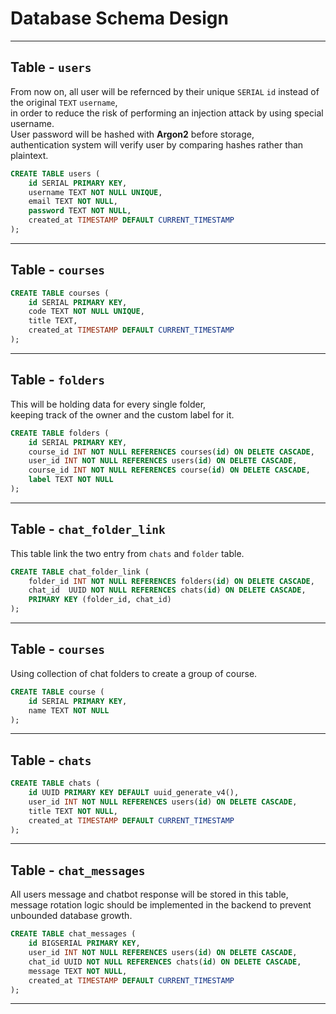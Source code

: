 # Database Schema Design

---

## Table - `users`
 
From now on, all user will be refernced by their unique `SERIAL` `id` instead of the original `TEXT` `username`,  
in order to reduce the risk of performing an injection attack by using special username.  
User password will be hashed with **Argon2** before storage,  
authentication system will verify user by comparing hashes rather than plaintext.  

```sql
CREATE TABLE users (
    id SERIAL PRIMARY KEY,
    username TEXT NOT NULL UNIQUE,
    email TEXT NOT NULL,
    password TEXT NOT NULL,
    created_at TIMESTAMP DEFAULT CURRENT_TIMESTAMP
);
```

---

## Table - `courses`

```sql
CREATE TABLE courses (
    id SERIAL PRIMARY KEY,
    code TEXT NOT NULL UNIQUE,
    title TEXT,
    created_at TIMESTAMP DEFAULT CURRENT_TIMESTAMP
);
```

---

## Table - `folders`

This will be holding data for every single folder,  
keeping track of the owner and the custom label for it.  

```sql
CREATE TABLE folders (
    id SERIAL PRIMARY KEY,
    course_id INT NOT NULL REFERENCES courses(id) ON DELETE CASCADE,
    user_id INT NOT NULL REFERENCES users(id) ON DELETE CASCADE,
    course_id INT NOT NULL REFERENCES course(id) ON DELETE CASCADE,
    label TEXT NOT NULL
);
```

---

## Table - `chat_folder_link`

This table link the two entry from `chats` and `folder` table.

```sql
CREATE TABLE chat_folder_link (
    folder_id INT NOT NULL REFERENCES folders(id) ON DELETE CASCADE,
    chat_id  UUID NOT NULL REFERENCES chats(id) ON DELETE CASCADE,
    PRIMARY KEY (folder_id, chat_id)
);
```

---

## Table - `courses`

Using collection of chat folders to create a group of course.  

```sql
CREATE TABLE course (
    id SERIAL PRIMARY KEY,
    name TEXT NOT NULL
);
```

---

## Table - `chats`

```sql
CREATE TABLE chats (
    id UUID PRIMARY KEY DEFAULT uuid_generate_v4(),
    user_id INT NOT NULL REFERENCES users(id) ON DELETE CASCADE,
    title TEXT NOT NULL,
    created_at TIMESTAMP DEFAULT CURRENT_TIMESTAMP
);
```

---

## Table - `chat_messages`

All users message and chatbot response will be stored in this table,  
message rotation logic should be implemented in the backend to prevent unbounded database growth.

```sql
CREATE TABLE chat_messages (
    id BIGSERIAL PRIMARY KEY,
    user_id INT NOT NULL REFERENCES users(id) ON DELETE CASCADE,
    chat_id UUID NOT NULL REFERENCES chats(id) ON DELETE CASCADE,
    message TEXT NOT NULL,
    created_at TIMESTAMP DEFAULT CURRENT_TIMESTAMP
);
```

---
